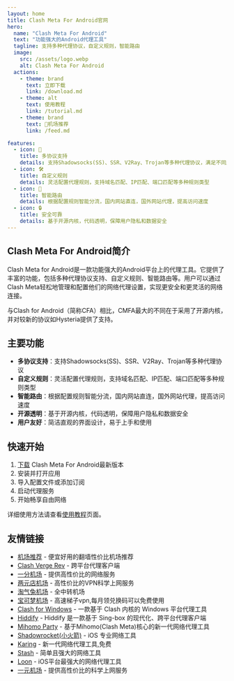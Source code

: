 ```yaml
---
layout: home
title: Clash Meta For Android官网
hero:
  name: "Clash Meta For Android"
  text: "功能强大的Android代理工具"
  tagline: 支持多种代理协议，自定义规则，智能路由
  image:
    src: /assets/logo.webp
    alt: Clash Meta For Android
  actions:
    - theme: brand
      text: 立即下载
      link: /download.md
    - theme: alt
      text: 使用教程
      link: /tutorial.md
    - theme: brand
      text: 🎉机场推荐
      link: /feed.md

features:
  - icon: 🚀
    title: 多协议支持
    details: 支持Shadowsocks(SS)、SSR、V2Ray、Trojan等多种代理协议，满足不同用户需求
  - icon: 🛠️
    title: 自定义规则
    details: 灵活配置代理规则，支持域名匹配、IP匹配、端口匹配等多种规则类型
  - icon: 🔄
    title: 智能路由
    details: 根据配置规则智能分流，国内网站直连，国外网站代理，提高访问速度
  - icon: 🔒
    title: 安全可靠
    details: 基于开源内核，代码透明，保障用户隐私和数据安全
---
```


<div class="custom-block">
  <h2>Clash Meta For Android简介</h2>
  <p>Clash Meta for Android是一款功能强大的Android平台上的代理工具。它提供了丰富的功能，包括多种代理协议支持、自定义规则、智能路由等。用户可以通过Clash Meta轻松地管理和配置他们的网络代理设置，实现更安全和更灵活的网络连接。</p>
  <p>与Clash for Android（简称CFA）相比，CMFA最大的不同在于采用了开源内核，并对较新的协议如Hysteria提供了支持。</p>
</div>

## 主要功能

- **多协议支持**：支持Shadowsocks(SS)、SSR、V2Ray、Trojan等多种代理协议
- **自定义规则**：灵活配置代理规则，支持域名匹配、IP匹配、端口匹配等多种规则类型
- **智能路由**：根据配置规则智能分流，国内网站直连，国外网站代理，提高访问速度
- **开源透明**：基于开源内核，代码透明，保障用户隐私和数据安全
- **用户友好**：简洁直观的界面设计，易于上手和使用

## 快速开始

1. [下载](/download.md) Clash Meta For Android最新版本
2. 安装并打开应用
3. 导入配置文件或添加订阅
4. 启动代理服务
5. 开始畅享自由网络

详细使用方法请查看[使用教程](/tutorial.md)页面。

## 友情链接

- [机场推荐](https://jichangtuijian.uk) - 便宜好用的翻墙性价比机场推荐
- [Clash Verge Rev](https://clash-verge-rev.org/) - 跨平台代理客户端
- [一分机场](https://1fen.bid/) - 提供高性价比的网络服务
- [两元店机场](http://2yuan.uk) - 高性价比的VPN科学上网服务
- [淘气兔机场](https://taoqitu.uk/) - 全中转机场
- [宝可梦机场](https://baokemeng.bid) - 高速梯子vpn,每月领兑换码可以免费使用
- [Clash for Windows](https://clashcn.org) - 一款基于 Clash 内核的 Windows 平台代理工具
- [Hiddify](https://hiddifycn.org) - Hiddify 是一款基于 Sing-box 的现代化、跨平台代理客户端
- [Mihomo Party](https://mihomoparty.bid) - 基于Mihomo(Clash Meta)核心的新一代网络代理工具
- [Shadowrocket(小火箭)](https://xiaohuojian.uk) - iOS 专业网络工具
- [Karing](https://karings.org) - 新一代网络代理工具,免费
- [Stash](https://stashapp.uk) - 简单且强大的网络工具
- [Loon](https://nsloon.uk) - iOS平台最强大的网络代理工具
- [一元机场](https://yijc.org) - 提供高性价比的科学上网服务